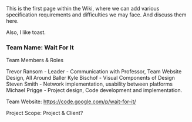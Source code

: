 This is the first page within the Wiki, where we can add various specification requirements and difficulties we may face. And discuss them here.

Also, I like toast.

### Team Name: Wait For It

Team Members & Roles

Trevor Ransom - Leader - Communication with Professor, Team Website Design, All Around Baller
Kyle Bischof - Visual Components of Design 
Steven Smith - Network implementation, usability between platforms
Michael Prigge - Project design, Code development and implementation.

Team Website:
https://code.google.com/p/wait-for-it/

Project Scope:
Project & Client?
